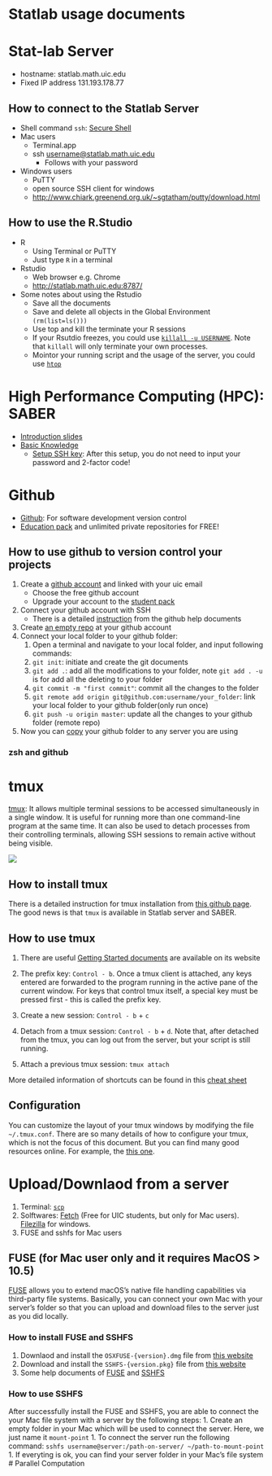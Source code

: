 Statlab usage documents
================

# Stat-lab Server

  - hostname: statlab.math.uic.edu
  - Fixed IP address 131.193.178.77

## How to connect to the Statlab Server

  - Shell command `ssh`: [Secure
    Shell](https://en.wikipedia.org/wiki/Secure_Shell)
  - Mac users
      - Terminal.app
      - ssh <username@statlab.math.uic.edu>
          - Follows with your password
  - Windows users
      - PuTTY
      - open source SSH client for
        windows
      - <http://www.chiark.greenend.org.uk/~sgtatham/putty/download.html>

## How to use the R.Studio

  - R
      - Using Terminal or PuTTY
      - Just type `R` in a terminal
  - Rstudio
      - Web browser e.g. Chrome
      - <http://statlab.math.uic.edu:8787/>
  - Some notes about using the Rstudio
      - Save all the documents
      - Save and delete all objects in the Global Environment
        `(rm(list=ls()))`
      - Use top and kill the terminate your R sessions
      - If your Rsutdio freezes, you could use [`killall -u
        USERNAME`](https://linux.die.net/man/1/killall). Note that
        `killall` will only terminate your own processes.
      - Mointor your running script and the usage of the server, you
        could use [`htop`](https://hisham.hm/htop/)

# High Performance Computing (HPC): SABER

  - [Introduction
    slides](https://acer.uic.edu/wp-content/uploads/sites/421/2020/01/Introduction_to_Extreme.pdf)
  - [Basic Knowledge](https://confluence.acer.uic.edu/display/KB/)
      - [Setup SSH
        key](https://confluence.acer.uic.edu/display/KB/Setting+up+SSH+Keys):
        After this setup, you do not need to input your password and
        2-factor code\!

# Github

  - [Github](https://github.com/): For software development version
    control
  - [Education
    pack](https://help.github.com/en/github/teaching-and-learning-with-github-education/about-github-education)
    and unlimited private repositories for FREE\!

## How to use github to version control your projects

1.  Create a [github account](https://github.com/) and linked with your
    uic email
      - Choose the free github account
      - Upgrade your account to the [student
        pack](https://education.github.com/students)
2.  Connect your github account with SSH
      - There is a detailed
        [instruction](https://help.github.com/en/github/authenticating-to-github/connecting-to-github-with-ssh)
        from the github help documents
3.  Create [an empty
    repo](https://help.github.com/en/enterprise/2.13/user/articles/creating-a-new-repository)
    at your github account
4.  Connect your local folder to your github folder:
    1.  Open a terminal and navigate to your local folder, and input
        following commands:
    2.  `git init`: initiate and create the git documents
    3.  `git add .`: add all the modifications to your folder, note `git
        add . -u` is for add all the deleting to your folder
    4.  `git commit -m "first commit"`: commit all the changes to the
        folder
    5.  `git remote add origin git@github.com:username/your_folder`:
        link your local folder to your github folder(only run once)
    6.  `git push -u origin master`: update all the changes to your
        github folder (remote repo)
5.  Now you can
    [copy](https://help.github.com/en/github/creating-cloning-and-archiving-repositories/cloning-a-repository)
    your github folder to any server you are using

### zsh and github

# tmux

[tmux](https://github.com/tmux/tmux/wiki): It allows multiple terminal
sessions to be accessed simultaneously in a single window. It is useful
for running more than one command-line program at the same time. It can
also be used to detach processes from their controlling terminals,
allowing SSH sessions to remain active without being visible.

![](https://www.perl.com/images/an-introduction-to-tmux/tmux-panes.png)

## How to install tmux

There is a detailed instruction for tmux installation from [this github
page](https://github.com/tmux/tmux/wiki/Installing). The good news is
that `tmux` is available in Statlab server and SABER.

## How to use tmux

1.  There are useful [Getting Started
    documents](https://github.com/tmux/tmux/wiki/Getting-Started) are
    available on its website

2.  The prefix key: `Control - b`. Once a tmux client is attached, any
    keys entered are forwarded to the program running in the active pane
    of the current window. For keys that control tmux itself, a special
    key must be pressed first - this is called the prefix key.

3.  Create a new session: `Control - b` + `c`

4.  Detach from a tmux session: `Control - b` + `d`. Note that, after
    detached from the tmux, you can log out from the server, but your
    script is still running.

5.  Attach a previous tmux session: `tmux attach`

More detailed information of shortcuts can be found in this [cheat
sheet](https://tmuxcheatsheet.com/)

## Configuration

You can customize the layout of your tmux windows by modifying the file
`~/.tmux.conf`. There are so many details of how to configure your tmux,
which is not the focus of this document. But you can find many good
resources online. For example, the [this
one](https://coderwall.com/p/ca5cuw/customize-your-tmux).

# Upload/Downlaod from a server

1.  Terminal:
    [`scp`](https://osxdaily.com/2016/11/07/download-file-from-server-scp-ssh/)
2.  Solftwares:
    [Fetch](https://webstore.illinois.edu/shop/product.aspx?zpid=1244)
    (Free for UIC students, but only for Mac users).
    [Filezilla](https://filezilla-project.org/download.php?platform=win64)
    for windows.
3.  FUSE and sshfs for Mac users

## FUSE (for Mac user only and it requires MacOS \> 10.5)

[FUSE](https://osxfuse.github.io/) allows you to extend macOS’s native
file handling capabilities via third-party file systems. Basically, you
can connect your own Mac with your server’s folder so that you can
upload and download files to the server just as you did locally.

### How to install FUSE and SSHFS

1.  Downlaod and install the `OSXFUSE-{version}.dmg` file from [this
    website](https://osxfuse.github.io/)
2.  Download and install the `SSHFS-{version.pkg}` file from [this
    website](https://osxfuse.github.io/)
3.  Some help documents of
    [FUSE](https://github.com/osxfuse/osxfuse/wiki/FAQ) and
    [SSHFS](https://github.com/osxfuse/osxfuse/wiki/SSHFS)

### How to use SSHFS

After successfully install the FUSE and SSHFS, you are able to connect
the your Mac file system with a server by the following steps: 1. Create
an empty folder in your Mac which will be used to connect the server.
Here, we just name it `mount-point` 1. To connect the server run the
following command: `sshfs username@server:/path-on-server/
~/path-to-mount-point` 1. If everyting is ok, you can find your server
folder in your Mac’s file system
[](%22https://github.com/wal615/Stat-lab-documents/blob/master/SSHFS.png%22)
\# Parallel Computation
